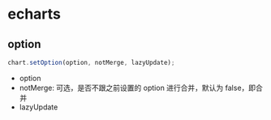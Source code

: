 # echarts

## option

```js
chart.setOption(option, notMerge, lazyUpdate);
```
- option 
- notMerge: 可选，是否不跟之前设置的 option 进行合并，默认为 false，即合并
- lazyUpdate